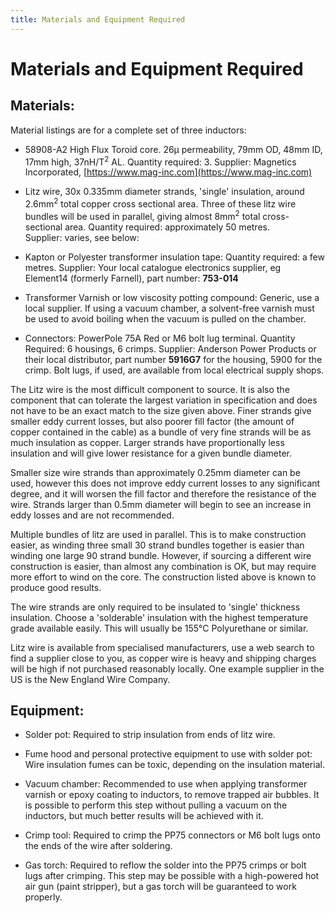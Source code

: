 ```yaml
---
title: Materials and Equipment Required
---
```


# Materials and Equipment Required 

## Materials:

Material listings are for a complete set of three inductors:

- 58908-A2 High Flux Toroid core.  26µ permeability, 79mm OD, 48mm ID, 17mm high, 37nH/T<sup>2</sup> AL.  Quantity required: 3.  Supplier: Magnetics Incorporated, [https://www.mag-inc.com](https://www.mag-inc.com)

- Litz wire, 30x 0.335mm diameter strands, 'single' insulation, around 2.6mm<sup>2</sup> total copper cross sectional area.  Three of these litz wire bundles will be used in parallel, giving almost 8mm<sup>2</sup> total cross-sectional area.  Quantity required: approximately 50 metres.  
Supplier: varies, see below:

- Kapton or Polyester transformer insulation tape: Quantity required: a few metres. Supplier: Your local catalogue electronics supplier, eg Element14 (formerly Farnell), part number: __753-014__

- Transformer Varnish or low viscosity potting compound: Generic, use a local supplier.  If using a vacuum chamber, a solvent-free varnish must be used to avoid boiling when the vacuum is pulled on the chamber.

- Connectors: PowerPole 75A Red or M6 bolt lug terminal. Quantity Required: 6 housings, 6 crimps. Supplier: Anderson Power Products or their local distributor, part number __5916G7__ for the housing, 5900 for the crimp.  Bolt lugs, if used,  are available from local electrical supply shops.

The Litz wire is the most difficult component to source.  It is also the component that can tolerate the largest variation in specification and does not have to be an exact match to the size given above.  Finer strands give smaller eddy current losses, but also poorer fill factor (the amount of copper contained in the cable) as a bundle of very fine strands will be as much insulation as copper.  Larger strands have proportionally less insulation and will give lower resistance for a given bundle diameter.  

Smaller size wire strands than approximately 0.25mm diameter can be used, however this does not improve eddy current losses to any significant degree, and it will worsen the fill factor and therefore the resistance of the wire.  Strands larger than 0.5mm diameter will begin to see an increase in eddy losses and are not recommended.

Multiple bundles of litz are used in parallel.  This is to make construction easier, as winding three small 30 strand bundles together is easier than winding one large 90 strand bundle.  However, if sourcing a different wire construction is easier, than almost any combination is OK, but may require more effort to wind on the core.  The construction listed above is known to produce good results.  

The wire strands are only required to be insulated to 'single' thickness insulation.  Choose a 'solderable' insulation with the highest temperature grade available easily.  This will usually be 155°C Polyurethane or similar.

Litz wire is available from specialised manufacturers, use a web search to find a supplier close to you, as copper wire is heavy and shipping charges will be high if not purchased reasonably locally.  One example supplier in the US is the New England Wire Company.

## Equipment:

- Solder pot: Required to strip insulation from ends of litz wire.

- Fume hood and personal protective equipment to use with solder pot: Wire insulation fumes can be toxic, depending on the insulation material.  

- Vacuum chamber: Recommended to use when applying transformer varnish or epoxy coating to inductors, to remove trapped air bubbles.  It is  possible to perform this step without pulling a vacuum on the inductors, but much better results will be achieved with it.

- Crimp tool: Required to crimp the PP75 connectors or M6 bolt lugs onto the ends of the wire after soldering.

- Gas torch: Required to reflow the solder into the PP75 crimps or bolt lugs after crimping.  This step may be possible with a high-powered hot air gun (paint stripper), but a gas torch will be guaranteed to work properly.
